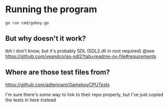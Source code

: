 # Running the program

`go run cmd/goboy.go`

## But why doesn't it work?

tbh I don't know, but it's probably SDL (SDL2.dll in root required)
@see https://github.com/veandco/go-sdl2?tab=readme-ov-file#requirements

## Where are those test files from?

https://github.com/adtennant/GameboyCPUTests

I'm sure there's some way to link to their repo properly, but I've just copied
the tests in here instead

